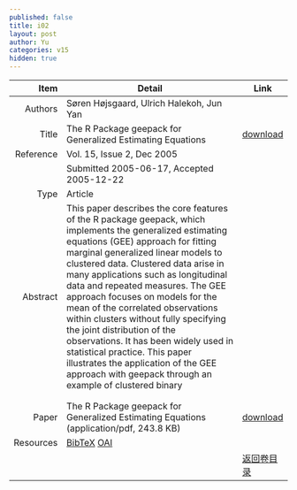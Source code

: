 ```yaml
---
published: false
title: i02
layout: post
author: Yu
categories: v15
hidden: true
---
```


| Item | Detail | Link |
|---:|---|---|
| Authors | Søren  Højsgaard, Ulrich Halekoh, Jun Yan| |
| Title |The R Package geepack for Generalized Estimating Equations | [download](http://www.jstatsoft.org/v15/i02/paper) |
| Reference |Vol. 15, Issue 2, Dec 2005 | |
| | Submitted 2005-06-17, Accepted 2005-12-22| | 
| Type | Article| |
| Abstract | This paper describes the core features of the R package geepack, which implements the generalized estimating equations (GEE) approach for fitting marginal generalized linear models to clustered data. Clustered data arise in many applications such as longitudinal data and repeated measures. The GEE approach focuses on models for the mean of the correlated observations within clusters without fully specifying the joint distribution of the observations. It has been widely used in statistical practice. This paper illustrates the application of the GEE approach with geepack through an example of clustered binary 
| |
 | |
| Paper | The R Package geepack for Generalized Estimating Equations  (application/pdf, 243.8 KB)| [download](http://www.jstatsoft.org/v15/i02/paper) |
| Resources | [BibTeX](http://www.jstatsoft.org/v15/i02/bibtex) [OAI](http://www.jstatsoft.org/oai?verb=GetRecord&identifier=oai.jstatsoft/v15/i02&prefix=oai_dc)| |
| |  | [返回卷目录]({{site.baseurl}}/volume/v15.html) |